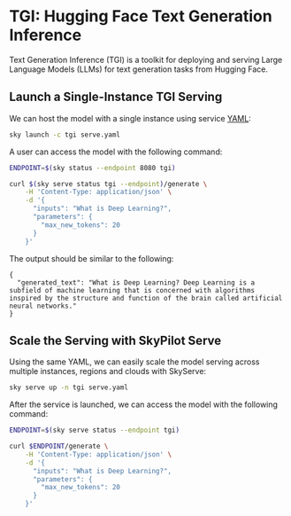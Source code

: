 # TGI: Hugging Face Text Generation Inference


Text Generation Inference (TGI) is a toolkit for deploying and serving Large Language Models (LLMs) for text generation tasks from Hugging Face.


## Launch a Single-Instance TGI Serving

We can host the model with a single instance using service [YAML](https://github.com/skypilot-org/skypilot/blob/master/llm/tgi/serve.yaml):

```bash
sky launch -c tgi serve.yaml
```

A user can access the model with the following command:

```bash
ENDPOINT=$(sky status --endpoint 8080 tgi)

curl $(sky serve status tgi --endpoint)/generate \
    -H 'Content-Type: application/json' \
    -d '{
      "inputs": "What is Deep Learning?",
      "parameters": {
        "max_new_tokens": 20
      }
    }'
```

The output should be similar to the following:

```console
{
  "generated_text": "What is Deep Learning? Deep Learning is a subfield of machine learning that is concerned with algorithms inspired by the structure and function of the brain called artificial neural networks."
}
```




## Scale the Serving with SkyPilot Serve

Using the same YAML, we can easily scale the model serving across multiple instances, regions and clouds with SkyServe:

```bash
sky serve up -n tgi serve.yaml
```

After the service is launched, we can access the model with the following command:

```bash
ENDPOINT=$(sky serve status --endpoint tgi)

curl $ENDPOINT/generate \
    -H 'Content-Type: application/json' \
    -d '{
      "inputs": "What is Deep Learning?",
      "parameters": {
        "max_new_tokens": 20
      }
    }'
```





